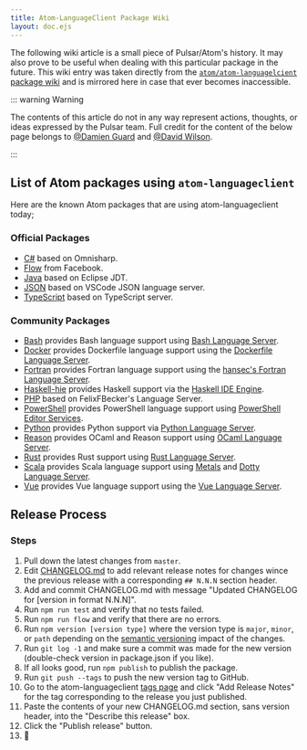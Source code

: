 ```yaml
---
title: Atom-LanguageClient Package Wiki
layout: doc.ejs
---
```


The following wiki article is a small piece of Pulsar/Atom's history.
It may also prove to be useful when dealing with this particular package in the future.
This wiki entry was taken directly from the [`atom/atom-languagelcient` package wiki](https://github.com/atom/atom-languageclient/wiki) and is mirrored here in case that ever becomes inaccessible.

::: warning Warning

The contents of this article do not in any way represent actions, thoughts, or ideas expressed by the Pulsar team.
Full credit for the content of the below page belongs to [@Damien Guard](https://github.com/damieng) and [@David Wilson](https://github.com/daviwil).

:::

## List of Atom packages using `atom-languageclient`

Here are the known Atom packages that are using atom-languageclient today;

### Official Packages

- [C#](https://github.com/pulsar-edit/ide-csharp) based on Omnisharp.
- [Flow](https://github.com/flowtype/ide-flowtype) from Facebook.
- [Java](https://github.com/pulsar-edit/ide-java) based on Eclipse JDT.
- [JSON](https://github.com/pulsar-edit/ide-json) based on VSCode JSON language server.
- [TypeScript](https://github.com/pulsar-edit/ide-typescript) based on TypeScript server.

### Community Packages

- [Bash](https://github.com/mads-hartmann/ide-bash) provides Bash language support using [Bash Language Server](https://github.com/mads-hartmann/bash-language-server).
- [Docker](https://web.pulsar-edit.dev/packages/ide-docker) provides Dockerfile language support using the [Dockerfile Language Server](https://github.com/rcjsuen/dockerfile-language-server-nodejs).
- [Fortran](https://web.pulsar-edit.dev/packages/ide-fortran) provides Fortran language support using the [hansec's Fortran Language Server](https://github.com/hansec/fortran-language-server).
- [Haskell-hie](https://github.com/Tehnix/ide-haskell-hie) provides Haskell support via the [Haskell IDE Engine](https://github.com/haskell/haskell-ide-engine).
- [PHP](https://github.com/atom/ide-php) based on FelixFBecker's Language Server.
- [PowerShell](https://github.com/daviwil/ide-powershell) provides PowerShell language support using [PowerShell Editor Services](https://github.com/PowerShell/PowerShellEditorServices).
- [Python](https://github.com/lgeiger/ide-python) provides Python support via [Python Language Server](https://github.com/palantir/python-language-server).
- [Reason](https://github.com/zaaack/atom-ide-reason) provides OCaml and Reason support using [OCaml Language Server](https://github.com/freebroccolo/ocaml-language-server).
- [Rust](https://github.com/mehcode/atom-ide-rust) provides Rust support using [Rust Language Server](https://github.com/rust-lang-nursery/rls).
- [Scala](https://github.com/laughedelic/atom-ide-scala) provides Scala language support using [Metals](https://github.com/scalameta/metals) and [Dotty Language Server](http://dotty.epfl.ch/docs/usage/ide-support.html).
- [Vue](https://github.com/rwatts3/atom-ide-vue) provides Vue language support using the [Vue Language Server](https://www.npmjs.com/package/vue-language-server).

## Release Process

### Steps

1. Pull down the latest changes from `master`.
2. Edit [CHANGELOG.md](https://github.com/pulsar-edit/atom-languageclient/blob/master/CHANGELOG.md) to add relevant release notes for changes wince the previous release with a corresponding `## N.N.N` section header.
3. Add and commit CHANGELOG.md with message "Updated CHANGELOG for [version in format N.N.N]".
4. Run `npm run test` and verify that no tests failed.
5. Run `npm run flow` and verify that there are no errors.
6. Run `npm version [version type]` where the version type is `major`, `minor`, or `path` depending on the [semantic versioning](https://semver.org/) impact of the changes.
7. Run `git log -1` and make sure a commit was made for the new version (double-check version in package.json if you like).
8. If all looks good, run `npm publish` to publish the package.
9. Run `git push --tags` to push the new version tag to GitHub.
10. Go to the atom-languageclient [tags page](https://github.com/pulsar-edit/atom-languageclient/tags) and click "Add Release Notes" for the tag corresponding to the release you just published.
11. Paste the contents of your new CHANGELOG.md section, sans version header, into the "Describe this release" box.
12. Click the "Publish release" button.
13. 🎉
